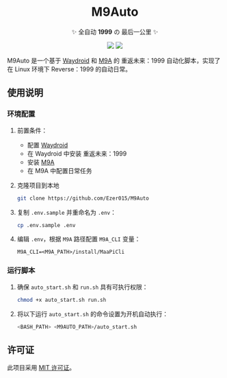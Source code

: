 <div align="center">

# M9Auto

✨ 全自动 **1999** の 最后一公里 ✨

</div>

<div align="center">

  <a href="./README_EN.md"><img src="https://img.shields.io/badge/English-d9d9d9"></a>
  <a href="./README.md"><img src="https://img.shields.io/badge/简体中文-d9d9d9"></a>

</div>

M9Auto 是一个基于 [Waydroid](https://github.com/waydroid/waydroid) 和 [M9A](https://github.com/MaaXYZ/M9A) 的 重返未来：1999 自动化脚本，实现了在 Linux 环境下 Reverse：1999 的自动日常。

## 使用说明

### 环境配置

1. 前置条件：
    - 配置 [Waydroid](https://github.com/waydroid/waydroid) 
    - 在 Waydroid 中安装 重返未来：1999
    - 安装 [M9A](https://github.com/MaaXYZ/M9A) 
    - 在 M9A 中配置日常任务

2. 克隆项目到本地
    ```sh
    git clone https://github.com/Ezer015/M9Auto
    ```

3. 复制 `.env.sample` 并重命名为 `.env`：
    ```sh
    cp .env.sample .env
    ```

4. 编辑 `.env`，根据 `M9A` 路径配置 `M9A_CLI` 变量：
    ```env
    M9A_CLI=<M9A_PATH>/install/MaaPiCli
    ```

### 运行脚本

1. 确保 `auto_start.sh` 和 `run.sh` 具有可执行权限：
    ```sh
    chmod +x auto_start.sh run.sh
    ```

2. 将以下运行 `auto_start.sh` 的命令设置为开机自动执行：
    ```sh
    <BASH_PATH> <M9AUTO_PATH>/auto_start.sh
    ```

## 许可证

此项目采用 [MIT 许可证](./LICENSE)。
